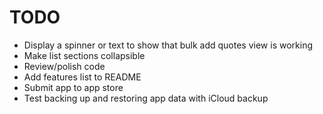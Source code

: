 # TODO

- Display a spinner or text to show that bulk add quotes view is working
- Make list sections collapsible
- Review/polish code
- Add features list to README
- Submit app to app store
- Test backing up and restoring app data with iCloud backup
